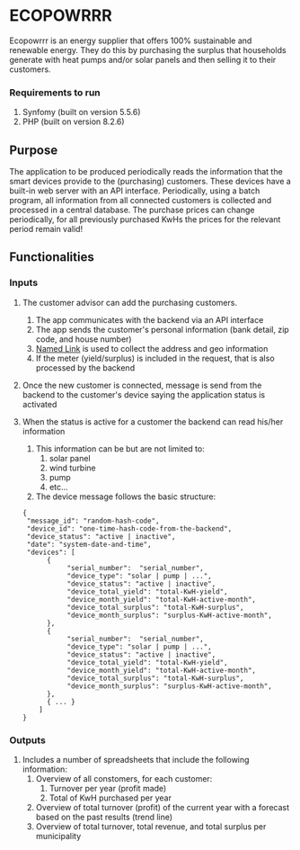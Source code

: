# ECOPOWRRR

Ecopowrrr is an energy supplier that offers 100% sustainable and renewable energy. They do this by purchasing the surplus that households generate with heat pumps and/or solar panels and then selling it to their customers.

### Requirements to run

1. Synfomy (built on version 5.5.6)
2. PHP (built on version 8.2.6)

## Purpose 

The application to be produced periodically reads the information that the smart devices provide to the (purchasing) customers. These devices have a built-in web server with an API interface. Periodically, using a batch program, all information from all connected customers is collected and processed in a central database. The purchase prices can change periodically, for all previously purchased KwHs the prices for the relevant period remain valid!



## Functionalities 

### Inputs

1. The customer advisor can add the purchasing customers.
    1. The app communicates with the backend via an API interface
    2. The app sends the customer's personal information (bank detail, zip code, and house number)
    3. [Named Link](https://postcode.tech/ "Postcode API") is used to collect the address and geo information
    4. If the meter (yield/surplus) is included in the request, that is also processed by the backend

2. Once the new customer is connected, message is send from the backend to the customer's device saying the application status is activated 

3. When the status is active for a customer the backend can read his/her information 
    1. This information can be but are not limited to:
        1. solar panel
        2. wind turbine
        3. pump
        4. etc...
    2. The device message follows the basic structure:

    ```
    {
     "message_id": "random-hash-code",
     "device_id": "one-time-hash-code-from-the-backend",
     "device_status": "active | inactive",
     "date": "system-date-and-time",
     "devices": [
          { 
               "serial_number":  "serial_number",
               "device_type": "solar | pump | ...",
               "device_status": "active | inactive",
               "device_total_yield": "total-KwH-yield",
               "device_month_yield": "total-KwH-active-month",
               "device_total_surplus": "total-KwH-surplus",
               "device_month_surplus": "surplus-KwH-active-month",
          },
          {
               "serial_number":  "serial_number",
               "device_type": "solar | pump | ...",
               "device_status": "active | inactive",
               "device_total_yield": "total-KwH-yield",
               "device_month_yield": "total-KwH-active-month",
               "device_total_surplus": "total-KwH-surplus",
               "device_month_surplus": "surplus-KwH-active-month",
          },
          { ... }
        ]  
    }
    ```
### Outputs

1. Includes a number of spreadsheets that include the following information:
    1. Overview of all constomers, for each customer:
        1. Turnover per year (profit made)
        2. Total of KwH purchased per year 
    2. Overview of total turnover (profit) of the current year with a forecast based on the past results (trend line)
    3. Overview of total turnover, total revenue, and total surplus per municipality
